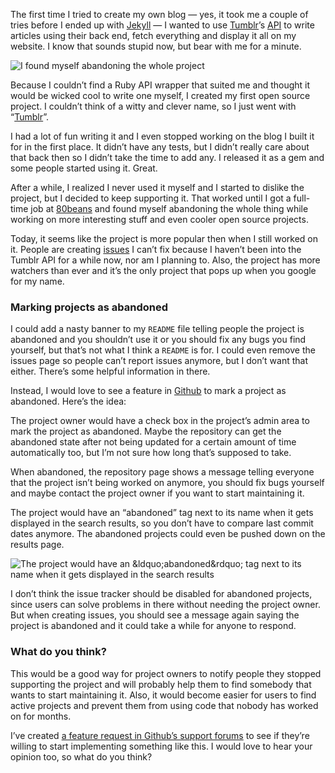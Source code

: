 <p>The first time I tried to create my own blog &#8212; yes, it took me a couple of tries before I ended up with <a href="http://github.com/mojombo/jekyll">Jekyll</a> &#8212; I wanted to use <a href="http://www.tumblr.com/">Tumblr</a>&#8217;s <a href="http://www.tumblr.com/docs/en/api"><span class="caps">API</span></a> to write articles using their back end, fetch everything and display it all on my website. I know that sounds stupid now, but bear with me for a minute.</p>
<p><img src="http://jeffkreeftmeijer.com/images/abandoned.jpg" title="I found myself abandoning the whole project" alt="I found myself abandoning the whole project"></p>
<p>Because I couldn&#8217;t find a Ruby <span class="caps">API</span> wrapper that suited me and thought it would be wicked cool to write one myself, I created my first open source project. I couldn&#8217;t think of a witty and clever name, so I just went with &#8220;<a href="http://github.com/jeffkreeftmeijer/tumblr">Tumblr</a>&#8221;.</p>
<p>I had a lot of fun writing it and I even stopped working on the blog I built it for in the first place. It didn&#8217;t have any tests, but I didn&#8217;t really care about that back then so I didn&#8217;t take the time to add any. I released it as a gem and some people started using it. Great.</p>
<p>After a while, I realized I never used it myself and I started to dislike the project, but I decided to keep supporting it. That worked until I got a full-time job at <a href="http://80beans.com">80beans</a> and found myself abandoning the whole thing while working on more interesting stuff and even cooler open source projects.</p>
<p>Today, it seems like the project is more popular then when I still worked on it. People are creating <a href="http://github.com/jeffkreeftmeijer/tumblr/issues">issues</a> I can&#8217;t fix because I haven&#8217;t been into the Tumblr <span class="caps">API</span> for a while now, nor am I planning to. Also, the project has more watchers than ever and it&#8217;s the only project that pops up when you google for my name.</p>
<h3>Marking projects as abandoned</h3>
<p>I could add a nasty banner to my <code>README</code> file telling people the project is abandoned and you shouldn&#8217;t use it or you should fix any bugs you find yourself, but that&#8217;s not what I think a <code>README</code> is for. I could even remove the issues page so people can&#8217;t report issues anymore, but I don&#8217;t want that either. There&#8217;s some helpful information in there.</p>
<p>Instead, I would love to see a feature in <a href="http://github.com">Github</a> to mark a project as abandoned. Here&#8217;s the idea:</p>
<p>The project owner would have a check box in the project&#8217;s admin area to mark the project as abandoned. Maybe the repository can get the abandoned state after not being updated for a certain amount of time automatically too, but I&#8217;m not sure how long that&#8217;s supposed to take.</p>
<p>When abandoned, the repository page shows a message telling everyone that the project isn&#8217;t being worked on anymore, you should fix bugs yourself and maybe contact the project owner if you want to start maintaining it.</p>
<p>The project would have an &#8220;abandoned&#8221; tag next to its name when it gets displayed in the search results, so you don&#8217;t have to compare last commit dates anymore. The abandoned projects could even be pushed down on the results page.</p>
<p><img src="http://jeffkreeftmeijer.com/images/github_search_abandoned.jpg" title="The project would have an &amp;ldquo;abandoned&amp;rdquo; tag next to its name when it gets displayed in the search results" alt="The project would have an &amp;ldquo;abandoned&amp;rdquo; tag next to its name when it gets displayed in the search results"></p>
<p>I don&#8217;t think the issue tracker should be disabled for abandoned projects, since users can solve problems in there without needing the project owner. But when creating issues, you should see a message again saying the project is abandoned and it could take a while for anyone to respond.</p>
<h3>What do you think?</h3>
<p>This would be a good way for project owners to notify people they stopped supporting the project and will probably help them to find somebody that wants to start maintaining it. Also, it would become easier for users to find active projects and prevent them from using code that nobody has worked on for months.</p>
<p>I&#8217;ve created <a href="http://support.github.com/discussions/feature-requests/987-abandoned-projects">a feature request in Github&#8217;s support forums</a> to see if they&#8217;re willing to start implementing something like this. I would love to hear your opinion too, so what do you think?</p>